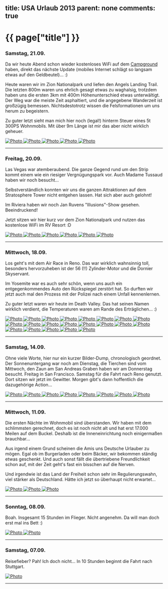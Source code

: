 title: USA Urlaub 2013
parent: none
comments: true
---

# {{ page["title"] }}

### Samstag, 21.09.

Da wir heute Abend schon wieder kostenloses WiFi auf dem [Campground](http://www.crazyhorservpark.com) haben, direkt das nächste Update (mobiles Internet schlägt so langsam etwas auf den Geldbeutel)... :)

Heute waren wir im Zion Nationalpark und liefen den Angels Landing Trail. Die letzten 800m waren uns ehrlich gesagt etwas zu waghalsig, trotzdem haben uns die ersten 3km mit 400m Höhenunterschied etwas unterwältigt. Der Weg war die meiste Zeit asphaltiert, und die angegebene Wanderzeit ist großzügig bemessen. Nichtsdestotrotz wissen die Felsformationen um uns herum zu begeistern.

Zu guter letzt sieht man mich hier noch (legal!) hinterm Steuer eines 5t 300PS Wohnmobils. Mit über 9m Länge ist mir das aber nicht wirklich geheuer.

<div class="yoxview">
    <a href="img/usa_2013/09_21_angels_landing.jpg" class="thumbnail">
        <img src="img/usa_2013/09_21_angels_landing_small.jpg" alt="Photo" title="Angels Landing Trail">
    </a>
    <a href="img/usa_2013/09_21_echse.jpg" class="thumbnail">
        <img src="img/usa_2013/09_21_echse_small.jpg" alt="Photo" title="Eine Echse">
    </a>
    <a href="img/usa_2013/09_21_landschaft.jpg" class="thumbnail">
        <img src="img/usa_2013/09_21_landschaft_small.jpg" alt="Photo" title="Patriarchs">
    </a>
    <a href="img/usa_2013/09_21_landschaft2.jpg" class="thumbnail">
        <img src="img/usa_2013/09_21_landschaft2_small.jpg" alt="Photo" title="Canyon">
    </a>
    <a href="img/usa_2013/09_21_fahren.jpg" class="thumbnail">
        <img src="img/usa_2013/09_21_fahren_small.jpg" alt="Photo" title="Etwas unheimlich">
    </a>
</div>
<hr>

### Freitag, 20.09.

Las Vegas war atemberaubend. Die ganze Gegend rund um den Strip kommt einem wie ein riesiger Vergnügungspark vor. Auch Madame Tussaud haben wir noch besucht...

Selbstverständlich konnten wir uns die ganzen Attraktionen auf dem Stratosphere Tower nicht entgehen lassen. Hat sich aber auch gelohnt!

Im Riviera haben wir noch Jan Ruvens "Illusions"-Show gesehen. Beeindruckend!

Jetzt sitzen wir hier kurz vor dem Zion Nationalpark und nutzen das kostenlose WiFi im RV Resort :D

<div class="yoxview">
    <a href="img/usa_2013/09_19_1.jpg" class="thumbnail">
        <img src="img/usa_2013/09_19_1_small.jpg" alt="Photo" title="Snoop Dogg">
    </a>
    <a href="img/usa_2013/09_19_2.jpg" class="thumbnail">
        <img src="img/usa_2013/09_19_2_small.jpg" alt="Photo" title="Jimi Hendrix">
    </a>
    <a href="img/usa_2013/09_19_3.jpg" class="thumbnail">
        <img src="img/usa_2013/09_19_3_small.jpg" alt="Photo" title="Gouvernator">
    </a>
    <a href="img/usa_2013/09_19_4.jpg" class="thumbnail">
        <img src="img/usa_2013/09_19_4_small.jpg" alt="Photo" title="Blank poliert">
    </a>
    <a href="img/usa_2013/09_19_5.jpg" class="thumbnail">
        <img src="img/usa_2013/09_19_5_small.jpg" alt="Photo" title="Auf dem Stratosphere Tower">
    </a>
    <a href="img/usa_2013/09_20_1.jpg" class="thumbnail">
        <img src="img/usa_2013/09_20_1_small.jpg" alt="Photo" title="Kurz vor dem Zion Nationalpark">
    </a>
</div>
<hr>

### Mittwoch, 18.09.

Los geht's mit dem Air Race in Reno. Das war wirklich wahnsinnig toll, besonders hervorzuheben ist der 56 (!!) Zylinder-Motor und die Dornier Skyservant.

Im Yosemite war es auch sehr schön, wenn uns auch ein entgegenkommendes Auto den Rückspiegel zerstört hat. So durften wir jetzt auch mal den Prozess mit der Polizei nach einem Unfall kennenlernen.

Zu guter letzt waren wir heute im Death Valley. Das hat seinen Namen wirklich verdient, die Temperaturen waren am Rande des Erträglichen... :)

<div class="yoxview">
    <a href="img/usa_2013/09_15_action.jpg" class="thumbnail">
        <img src="img/usa_2013/09_15_action_small.jpg" alt="Photo" title="Reno Air Race">
    </a>
    <a href="img/usa_2013/09_15_do.jpg" class="thumbnail">
        <img src="img/usa_2013/09_15_do_small.jpg" alt="Photo" title="Dornier Skyservant">
    </a>
    <a href="img/usa_2013/09_15_sky.jpg" class="thumbnail">
        <img src="img/usa_2013/09_15_sky_small.jpg" alt="Photo" title="Motor von nahem">
    </a>
    <a href="img/usa_2013/09_15_reno.jpg" class="thumbnail">
        <img src="img/usa_2013/09_15_reno_small.jpg" alt="Photo" title="Eingang Reno Air Race">
    </a>
    <a href="img/usa_2013/09_15_red.jpg" class="thumbnail">
        <img src="img/usa_2013/09_15_red_small.jpg" alt="Photo" title="Big Red T6">
    </a>
    <a href="img/usa_2013/09_15_prop.jpg" class="thumbnail">
        <img src="img/usa_2013/09_15_prop_small.jpg" alt="Photo" title="Sternmotor offen">
    </a>
    <a href="img/usa_2013/09_15_jet.jpg" class="thumbnail">
        <img src="img/usa_2013/09_15_jet_small.jpg" alt="Photo" title="Jet Klasse">
    </a>
    <a href="img/usa_2013/09_15_flug.jpg" class="thumbnail">
        <img src="img/usa_2013/09_15_flug_small.jpg" alt="Photo" title="Kunstflug">
    </a>
    <a href="img/usa_2013/09_15_jagd.jpg" class="thumbnail">
        <img src="img/usa_2013/09_15_jagd_small.jpg" alt="Photo" title="Jagdflugzeug">
    </a>
    <a href="img/usa_2013/09_15_motor.jpg" class="thumbnail">
        <img src="img/usa_2013/09_15_motor_small.jpg" alt="Photo" title="56 Zylinder">
    </a>
    <a href="img/usa_2013/09_15_pow.jpg" class="thumbnail">
        <img src="img/usa_2013/09_15_pow_small.jpg" alt="Photo" title="For Prisoners of War, Missing in Action">
    </a>
    <a href="img/usa_2013/09_15_drag.jpg" class="thumbnail">
        <img src="img/usa_2013/09_15_drag_small.jpg" alt="Photo" title="Dragster mit Raketentriebwerk">
    </a>
    <a href="img/usa_2013/09_16_reh.jpg" class="thumbnail">
        <img src="img/usa_2013/09_16_reh_small.jpg" alt="Photo" title="Wildes Reh">
    </a>
    <a href="img/usa_2013/09_17_dome.jpg" class="thumbnail">
        <img src="img/usa_2013/09_17_dome_small.jpg" alt="Photo" title="Half Dome">
    </a>
    <a href="img/usa_2013/09_17_streifen.jpg" class="thumbnail">
        <img src="img/usa_2013/09_17_streifen_small.jpg" alt="Photo" title="Streifenhörnchen">
    </a>
    <a href="img/usa_2013/09_17_ranger.jpg" class="thumbnail">
        <img src="img/usa_2013/09_17_ranger_small.jpg" alt="Photo" title="Unser Zwischenfall">
    </a>
    <a href="img/usa_2013/09_18_basin.jpg" class="thumbnail">
        <img src="img/usa_2013/09_18_basin_small.jpg" alt="Photo" title="Tiefster Ort der USA">
    </a>
    <a href="img/usa_2013/09_18_sand.jpg" class="thumbnail">
        <img src="img/usa_2013/09_18_sand_small.jpg" alt="Photo" title="Dünen im Death Valley">
    </a>
    <a href="img/usa_2013/09_18_devil.jpg" class="thumbnail">
        <img src="img/usa_2013/09_18_devil_small.jpg" alt="Photo" title="Devils Golf Course">
    </a>
    <a href="img/usa_2013/09_18_zabriskie.jpg" class="thumbnail">
        <img src="img/usa_2013/09_18_zabriskie_small.jpg" alt="Photo" title="Am Zabriskie Point">
    </a>
    <a href="img/usa_2013/09_18_repair.jpg" class="thumbnail">
        <img src="img/usa_2013/09_18_repair_small.jpg" alt="Photo" title="Schnelle Reparatur">
    </a>
</div>
<hr>

### Samstag, 14.09.

Ohne viele Worte, hier nur ein kurzer Bilder-Dump, chronologisch geordnet. Der Sonnenuntergang war noch am Dienstag, die Tierchen sind vom Mittwoch, den Zaun am San Andreas Graben haben wir am Donnerstag besucht. Freitag in San Francisco. Samstag für die Fahrt nach Reno genutzt. Dort sitzen wir jetzt im Gewitter. Morgen gibt's dann hoffentlich die dazugehörige Action...

<div class="yoxview">
    <a href="img/usa_2013/09_10_sonne.jpg" class="thumbnail">
        <img src="img/usa_2013/09_10_sonne_small.jpg" alt="Photo" title="Sonnenuntergang">
    </a>
    <a href="img/usa_2013/09_11_grill.jpg" class="thumbnail">
        <img src="img/usa_2013/09_11_grill_small.jpg" alt="Photo" title="Abendessen">
    </a>
    <a href="img/usa_2013/09_11_horn.jpg" class="thumbnail">
        <img src="img/usa_2013/09_11_horn_small.jpg" alt="Photo" title="Streifenhörnchen">
    </a>
    <a href="img/usa_2013/09_11_moewe.jpg" class="thumbnail">
        <img src="img/usa_2013/09_11_moewe_small.jpg" alt="Photo" title="Möwen">
    </a>
    <a href="img/usa_2013/09_11_robbe.jpg" class="thumbnail">
        <img src="img/usa_2013/09_11_robbe_small.jpg" alt="Photo" title="Robben">
    </a>
    <a href="img/usa_2013/09_11_strand.jpg" class="thumbnail">
        <img src="img/usa_2013/09_11_strand_small.jpg" alt="Photo" title="Am Strand">
    </a>
    <a href="img/usa_2013/09_12_zaun.jpg" class="thumbnail">
        <img src="img/usa_2013/09_12_zaun_small.jpg" alt="Photo" title="San Andreas Graben">
    </a>
    <a href="img/usa_2013/09_13_golden_gate.jpg" class="thumbnail">
        <img src="img/usa_2013/09_13_golden_gate_small.jpg" alt="Photo" title="Golden Gate Brücke">
    </a>
</div>
<hr>

### Mittwoch, 11.09.

Die ersten Nächte im Wohnmobil sind überstanden. Wir haben mit dem schlimmsten gerechnet, doch es ist noch nicht alt und hat erst 17.000 Meilen auf dem Buckel. Deshalb ist die Inneneinrichtung noch einigermaßen brauchbar...

Aus irgend einem Grund scheinen die Amis uns Deutsche Urlauber zu mögen. Egal ob im Burgerladen oder beim Bäcker, wir bekommen ständig etwas geschenkt. Und auch sonst fällt die übertriebene Freundlichkeit schon auf, mit der Zeit geht's fast ein bisschen auf die Nerven.

Und irgendwie ist das Land der Freiheit schon sehr im Regulierungswahn, viel stärker als Deutschland. Hätte ich jetzt so überhaupt nicht erwartet...

<div class="yoxview">
    <a href="img/usa_2013/09_10_womo.jpg" class="thumbnail">
        <img src="img/usa_2013/09_10_womo_small.jpg" alt="Photo" title="Wohnmobil">
    </a>
    <a href="img/usa_2013/09_10_fw1.jpg" class="thumbnail">
        <img src="img/usa_2013/09_10_fw1_small.jpg" alt="Photo" title="Feuerwehr in LA">
    </a>
    <a href="img/usa_2013/09_10_fw2.jpg" class="thumbnail">
        <img src="img/usa_2013/09_10_fw2_small.jpg" alt="Photo" title="Feuerwehr im Einsatz">
    </a>
</div>
<hr>

### Sonntag, 08.09.

Boah. Insgesamt 15 Stunden im Flieger. Nicht angenehm. Da will man doch erst mal ins Bett :)

<div class="yoxview">
    <a href="img/usa_2013/09_08_stuttgart.jpg" class="thumbnail">
        <img src="img/usa_2013/09_08_stuttgart_small.jpg" alt="Photo" title="Flugzeug Stuttgart">
    </a>
    <a href="img/usa_2013/09_08_carson.jpg" class="thumbnail">
        <img src="img/usa_2013/09_08_carson_small.jpg" alt="Photo" title="Carson Mall LA">
    </a>
</div>
<hr>

### Samstag, 07.09.

Reisefieber? Pah! Ich doch nicht... In 10 Stunden beginnt die Fahrt nach Stuttgart.

<div class="yoxview">
    <a href="img/usa_2013/09_07_koffer.jpg" class="thumbnail">
        <img src="img/usa_2013/09_07_koffer_small.jpg" alt="Photo" title="Ich packe meinen Koffer...">
    </a>
</div>
<hr>
